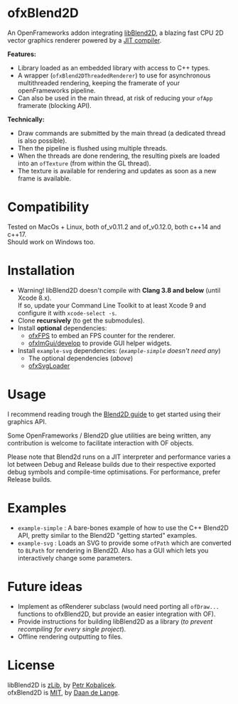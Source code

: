 # ofxBlend2D

An OpenFrameworks addon integrating [libBlend2D](https://blend2d.com/), a blazing fast CPU 2D vector graphics renderer powered by a [JIT compiler](https://en.wikipedia.org/wiki/Just-in-time_compilation).

**Features:**  
- Library loaded as an embedded library with access to C++ types.
- A wrapper (`ofxBlend2DThreadedRenderer`) to use for asynchronous multithreaded rendering, keeping the framerate of your openFrameworks pipeline.
- Can also be used in the main thread, at risk of reducing your `ofApp` framerate (blocking API).

**Technically:**  
- Draw commands are submitted by the main thread (a dedicated thread is also possible).
- Then the pipeline is flushed using multiple threads.
- When the threads are done rendering, the resulting pixels are loaded into an `ofTexture` (from within the GL thread).
- The texture is available for rendering and updates as soon as a new frame is available.

# Compatibility
Tested on MacOs + Linux, both of_v0.11.2 and of_v0.12.0, both c++14 and c++17.  
Should work on Windows too.

# Installation
- Warning! libBlend2D doesn't compile with **Clang 3.8 and below** (until Xcode 8.x).  
  If so, update your Command Line Toolkit to at least Xcode 9 and configure it with `xcode-select -s`.
- Clone **recursively** (to get the submodules).
- Install **optional** dependencies:  
  - [ofxFPS](https://github.com/tobiasebsen/ofxFps) to embed an FPS counter for the renderer.
  - [ofxImGui/develop](https://github.com/jvcleave/ofxImGui/tree/develop) to provide GUI helper widgets.
- Install `example-svg` dependencies: (*`example-simple` doesn't need any*)  
  - The optional dependencies (*above*)
  - [ofxSvgLoader](https://github.com/NickHardeman/ofxSvgLoader)


# Usage
I recommend reading trough the [Blend2D guide](https://blend2d.com/doc/getting-started.html) to get started using their graphics API.

Some OpenFrameworks / Blend2D glue utilities are being written, any contribution is welcome to facilitate interaction with OF objects.

Please note that Blend2d runs on a JIT interpreter and performance varies a lot between Debug and Release builds due to their respective exported debug symbols and compile-time optimisations. For performance, prefer Release builds.

# Examples
- `example-simple` : A bare-bones example of how to use the C++ Blend2D API, pretty similar to the Blend2D "getting started" examples.
- `example-svg` : Loads an SVG to provide some `ofPath` which are converted to `BLPath` for rendering in Blend2D. Also has a GUI which lets you interactively change some parameters.

# Future ideas
- Implement as ofRenderer subclass (would need porting all `ofDraw...` functions to ofxBlend2D, but provide an easier integration with OF).
- Provide instructions for building libBlend2D as a library (*to prevent recompiling for every single project*).
- Offline rendering outputting to files.

# License
libBlend2D is [zLib](https://github.com/blend2d/blend2d/blob/master/LICENSE.md), by [Petr Kobalicek](https://kobalicek.com).  
ofxBlend2D is [MIT](https://github.com/daandelange/ofxBlend2D/blob/master/LICENSE.md), by [Daan de Lange](https://daandelange.com/).  
